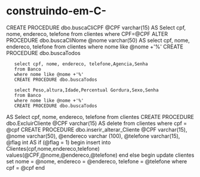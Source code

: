 # construindo-em-C-
CREATE PROCEDURE dbo.buscaCliCPF
       @CPF varchar(15)
AS
       Select cpf, nome, endereco, telefone
       from clientes
       where CPF=@CPF
       ALTER PROCEDURE dbo.buscaCliNome
       @nome varchar(50)
AS
       select cpf, nome, endereco, telefone
       from clientes
       where nome like @nome +'%'
       CREATE PROCEDURE dbo.buscaTodos

       select cpf, nome, endereco, telefone,Agencia,Senha
       from Banco
       where nome like @nome +'%'
       CREATE PROCEDURE dbo.buscaTodos

       select Peso,altura,Idade,Percentual Gordura,Sexo,Senha
       from Banco
       where nome like @nome +'%'
       CREATE PROCEDURE dbo.buscaTodos
       
AS
       Select cpf, nome, endereco, telefone
       from clientes
       CREATE PROCEDURE dbo.ExcluirCliente
       @CPF varchar(15)
AS
       delete from clientes where cpf = @cpf
       CREATE PROCEDURE dbo.inserir_alterar_Cliente
       @CPF varchar(15),
       @nome varchar(50),
       @endereco varchar (100),
       @telefone varchar(15),
       @flag int
AS
       if (@flag = 1)
       begin
             insert into Clientes(cpf,nome,endereco,telefone)
             values(@CPF,@nome,@endereco,@telefone)
       end
       else begin
             update clientes
             set nome = @nome, endereco = @endereco, telefone = @telefone
             where cpf = @cpf
       end
       
